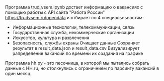 Программа trud_vsem.ipynb достает информацию о вакансиях с помощью работы с API сайта "Работа России" https://trudvsem.ru/opendata и отбирает по 4 специальньностям:
- Информационные технологии, телекоммуникации, связь   
- Государственная служба, некоммерческие организации 
- Искусство, культура и развлечения
- Безопасность, службы охраны
Очищает данные
Сохраняет результат в result_data.json и result_data.csv
Визуализирует рапределение вакансий по времени их создания на графике

Программа hh.py - это песочница, в которой мы пытались собрать данные с HH.ru, но столкнулись с ограничнием по парсингу вакансий в один месяц. 